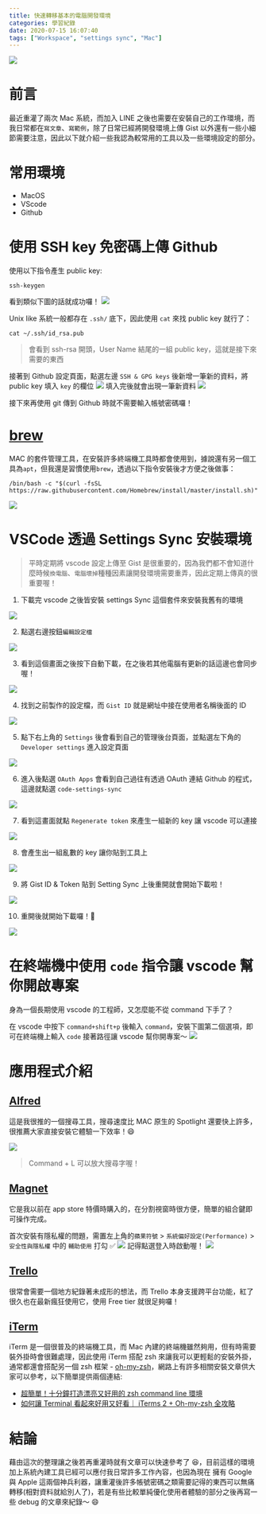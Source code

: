 ```yaml
---
title: 快速轉移基本的電腦開發環境
categories: 學習紀錄
date: 2020-07-15 16:07:40
tags: ["Workspace", "settings sync", "Mac"]
---
```


![](https://cdn.pixabay.com/photo/2017/02/19/23/09/success-2081167_1280.jpg)

# 前言

最近重灌了兩次 Mac 系統，而加入 LINE 之後也需要在安裝自己的工作環境，而我日常都在`寫文章`、`寫範例`，除了日常已經將開發環境上傳 Gist 以外還有一些小細節需要注意，因此以下就介紹一些我認為較常用的工具以及一些環境設定的部分。

<!-- more -->

# 常用環境

- MacOS
- VScode
- Github

# 使用 SSH key 免密碼上傳 Github

使用以下指令產生 public key:

```
ssh-keygen
```

看到類似下圖的話就成功囉！
![](https://i.imgur.com/s4CvKGJ.png)

Unix like 系統一般都存在 `.ssh/` 底下，因此使用 `cat` 來找 public key 就行了：

```
cat ~/.ssh/id_rsa.pub
```

> 會看到 ssh-rsa 開頭，User Name 結尾的一組 public key，這就是接下來需要的東西

接著到 Github 設定頁面，點選左邊 `SSH & GPG keys` 後新增一筆新的資料，將 public key 填入 `key` 的欄位
![](https://i.imgur.com/ZUtmZAu.png)
填入完後就會出現一筆新資料
![](https://i.imgur.com/fSa7oGs.png)

接下來再使用 git 傳到 Github 時就不需要輸入帳號密碼囉！

# [brew](https://brew.sh/index_zh-tw)

MAC 的套件管理工具，在安裝許多終端機工具時都會使用到，據說還有另一個工具為`apt`，但我還是習慣使用`brew`，透過以下指令安裝後才方便之後做事：

```
/bin/bash -c "$(curl -fsSL https://raw.githubusercontent.com/Homebrew/install/master/install.sh)"
```

![](https://i.imgur.com/wzVzX6Z.png)

# VSCode 透過 Settings Sync 安裝環境

> 平時定期將 vscode 設定上傳至 Gist 是很重要的，因為我們都不會知道什麼時候`換電腦`、`電腦壞掉`種種因素讓開發環境需要重弄，因此定期上傳真的很重要喔！

1. 下載完 vscode 之後皆安裝 settings Sync 這個套件來安裝我舊有的環境

![](https://i.imgur.com/vMx5qW9.png)

2. 點選右邊按鈕`編輯設定檔`

![](https://i.imgur.com/molC1r7.png)

3. 看到這個畫面之後按下自動下載，在之後若其他電腦有更新的話這邊也會同步喔！

![](https://i.imgur.com/GywrjFi.png)

4. 找到之前製作的設定檔，而 `Gist ID` 就是網址中接在使用者名稱後面的 ID

![](https://i.imgur.com/qfjEiAq.png)

5. 點下右上角的 `Settings` 後會看到自己的管理後台頁面，並點選左下角的 `Developer settings` 進入設定頁面

![](https://i.imgur.com/SDMjle7.jpg)

6. 進入後點選 `OAuth Apps` 會看到自己過往有透過 OAuth 連結 Github 的程式，這邊就點選 `code-settings-sync`

![](https://i.imgur.com/OHaXXFD.png)

7. 看到這畫面就點 `Regenerate token` 來產生一組新的 key 讓 vscode 可以連接

![](https://i.imgur.com/IRX4oGO.png)

8. 會產生出一組亂數的 key 讓你貼到工具上

![](https://i.imgur.com/Ajqr3CR.png)

9. 將 Gist ID & Token 貼到 Setting Sync 上後重開就會開始下載啦！

![](https://i.imgur.com/WrO65G3.png)

10. 重開後就開始下載囉！🎉

![](https://i.imgur.com/S9CsJbT.png)

# 在終端機中使用 `code` 指令讓 vscode 幫你開啟專案

身為一個長期使用 vscode 的工程師，又怎麼能不從 command 下手了？

在 vscode 中按下 `command+shift+p` 後輸入 `command`，安裝下圖第二個選項，即可在終端機上輸入 `code` 接著路徑讓 vscode 幫你開專案～
![](https://i.imgur.com/fUwJ5Ao.png)

# 應用程式介紹

## [Alfred](https://www.alfredapp.com/)

這是我很推的一個搜尋工具，搜尋速度比 MAC 原生的 Spotlight 還要快上許多，很推薦大家直接安裝它體驗一下效率！😄

![](https://i.imgur.com/DUXB0pU.jpg)

> Command + L 可以放大搜尋字喔！

## [Magnet](https://apps.apple.com/tw/app/magnet/id441258766?mt=12)

它是我以前在 app store 特價時購入的，在分割視窗時很方便，簡單的組合鍵即可操作完成。

首次安裝有隱私權的問題，需置左上角的`蘋果符號` > `系統偏好設定(Performance)` > `安全性與隱私權` 中的 `輔助使用` 打勾 ✅
![](https://i.imgur.com/vwWjijK.png)
記得點選登入時啟動喔！
![](https://i.imgur.com/VD2Rbd6.png)

## [Trello](https://trello.com/zh-Hant)

很常會需要一個地方紀錄著未成形的想法，而 Trello 本身支援跨平台功能，紅了很久也在最新瘋狂使用它，使用 Free tier 就很足夠囉！

## [iTerm](https://www.iterm2.com/)

iTerm 是一個很普及的終端機工具，而 Mac 內建的終端機雖然夠用，但有時需要裝外掛時會很難處理，因此使用 iTerm 搭配 zsh 來讓我可以更輕鬆的安裝外掛，通常都還會搭配另一個 zsh 框架 - [oh-my-zsh](https://ohmyz.sh/)，網路上有許多相關安裝文章供大家可以參考，以下簡單提供兩個連結:

- [超簡單！十分鐘打造漂亮又好用的 zsh command line 環境](https://medium.com/statementdog-engineering/prettify-your-zsh-command-line-prompt-3ca2acc967f)
- [如何讓 Terminal 看起來好用又好看｜ iTerms 2 + Oh-my-zsh 全攻略](https://medium.com/%E6%95%B8%E6%93%9A%E4%B8%8D%E6%AD%A2-not-only-data/macos-%E7%9A%84-terminal-%E5%A4%A7%E6%94%B9%E9%80%A0-iterms-oh-my-zsh-%E5%85%A8%E6%94%BB%E7%95%A5-77d5aae87b10)

# 結論

藉由這次的整理讓之後若再重灌時就有文章可以快速參考了 😆，目前這樣的環境加上系統內建工具已經可以應付我日常許多工作內容，也因為現在 擁有 Google 與 Apple 這兩個神兵利器，讓重灌後許多帳號密碼之類需要記得的東西可以無痛轉移(相對資料就給別人了)，若是有些比較單純優化使用者體驗的部分之後再寫一些 debug 的文章來紀錄～ 😄
